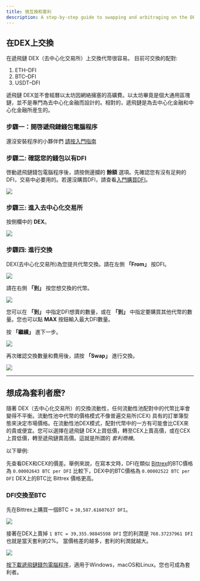 ```yaml
---
title: 做互換和套利
description: A step-by-step guide to swapping and arbitraging on the DEX
---
```


## 在DEX上交換

在遞飛鏈 DEX（去中心化交易所）上交換代幣很容易。
目前可交換的配對:

1. ETH–DFI
2. BTC–DFI
3. USDT–DFI

遞飛鏈 DEX並不會經曆以太坊因網絡擁塞的高礦費。以太坊畢竟是個大通用區塊鏈，並不是專門為去中心化金融而設計的。相對的，遞飛鏈是為去中心化金融和中心化金融所産生的。

### 步驟一：開啓遞飛鏈錢包電腦程序

還沒安裝程序的小夥伴們 [請按入門指南](/learn/defi-app-how-to/?utm_source=defichain&utm_medium=dex-guide&utm_campaign=dex-launch)

### 步驟二: 確認您的錢包以有DFI

啓動遞飛鏈錢包電腦程序後，請按側邊攔的 **餘額** 選項。先確認您有沒有足夠的DFI，交易中必要用的。若還沒購買DFI，請查看[入門購買DFI](https://defichain.ghost.io/where-and-how-to-buy-dfi-defichain/)。

![](/img/guides/installing-defi-app/wallets-choose.png)

### 步驟三: 進入去中心化交易所

按側欄中的 **DEX**。

![](/img/guides/obtaining-tokens/go-to-dex.png)

### 步驟四: 進行交換

DEX(去中心化交易所)為您提共代幣交換。請在左側 **「From」** 按DFI。

![](/img/guides/obtaining-tokens/dex-from.png)

請在右側 **「到」** 按您想交換的代幣。

![](/img/guides/obtaining-tokens/dex-to.png)

您可以在 **「到」** 中指定DFI想賣的數量，或在 **「到」** 中指定要購買其他代幣的數量。您也可以點 **MAX** 按鈕輸入最大DFI數量。

按 **「繼續」** 進下一步。

![](/img/guides/obtaining-tokens/ready-to-swap.png)

再次確認交換數量和費用後，請按 **「Swap」** 進行交換。

![](/img/guides/obtaining-tokens/dex-verify.png)

---

## 想成為套利者麽?

隨著 DEX（去中心化交易所）的交換流動性，任何流動性池配對中的代幣比率會變得不平衡。流動性池中代幣的價格模式不像普遍交易所(CEX) 具有的訂單簿型態來決定市場價格。在流動性池DEX模式，配對代幣中的一方有可能會比CEX來的貴或便宜。您可以選擇在遞飛鏈 DEX上買低價，轉至CEX上賣高價，或在CEX上買低價，轉至遞飛鏈賣高價。這就是所謂的 _套利商機_。

以下舉例:

先查看DEX和CEX的價差。舉例來說，在寫本文時，DFI在類似 [Bittrex](https://global.bittrex.com/Market/Index?MarketName=BTC-DFI)的BTC價格為 `0.00002643 BTC per DFI` 比較下，DEX中的BTC價格為 `0.00002522 BTC per DFI` DEX上的BTC比 Bittrex 價格更高。

### DFI交換至BTC

先在Bittrex上購買一個BTC = `38,587.61607637 DFI`。

![](/img/guides/arbitrage/arbitrage-cex.png)

接著在DEX上賣掉 `1 BTC = 39,355.98845598 DFI` 您的利潤是 `768.37237961 DFI` 也就是當天套利約2%。 當價格差的越多，套利的利潤就越大。

![](/img/guides/arbitrage/arbitrage1.png)

[按下載遞飛鏈錢包電腦程序](/downloads)，適用于Windows，macOS和Linux。您也可成為套利者。
